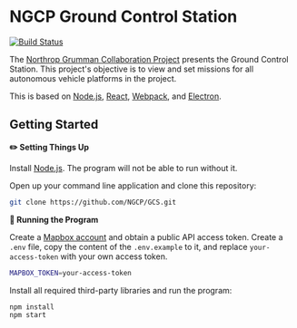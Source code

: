 # NGCP Ground Control Station

[![Build Status](https://travis-ci.com/NGCP/GCS.svg)](https://travis-ci.com/NGCP/GCS)

The [Northrop Grumman Collaboration Project] presents the Ground Control Station. This project's objective is to view and set missions for all autonomous vehicle platforms in the project.

This is based on [Node.js], [React], [Webpack], and [Electron].

## Getting Started
**:pencil2: Setting Things Up**

Install [Node.js]. The program will not be able to run without it.

Open up your command line application and clone this repository:

```sh
git clone https://github.com/NGCP/GCS.git
```

**:scroll: Running the Program**

Create a [Mapbox account] and obtain a public API access token. Create a `.env` file, copy the content of the `.env.example` to it, and replace `your-access-token` with your own access token.

```sh
MAPBOX_TOKEN=your-access-token
```

Install all required third-party libraries and run the program:

```sh
npm install
npm start
```

[Northrop Grumman Collaboration Project]: http://www.ngcpcalpoly.com/about.html
[Node.js]: https://github.com/nodejs/node
[React]: https://github.com/facebook/react
[Webpack]: https://github.com/webpack/webpack
[Electron]: https://github.com/electron/electron
[Mapbox account]: https://www.mapbox.com/account/
